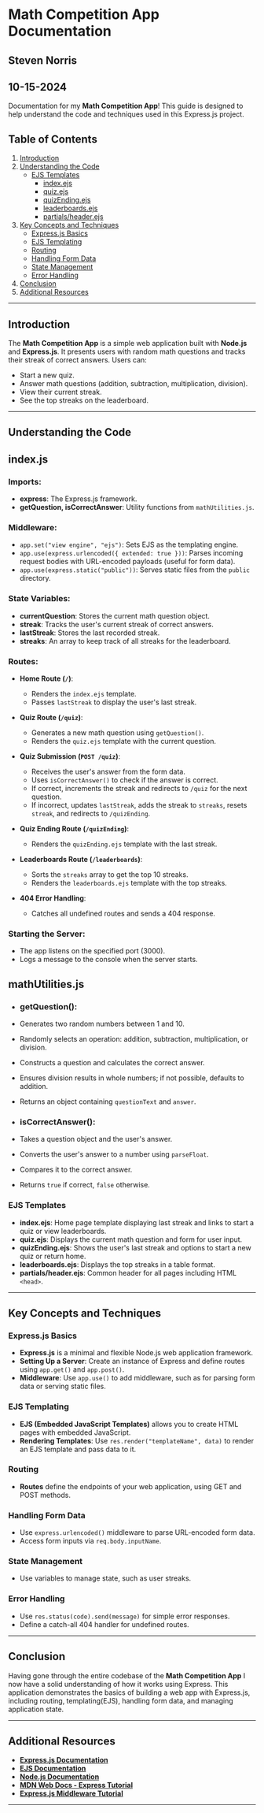 # Math Competition App Documentation

## Steven Norris

## 10-15-2024

Documentation for my **Math Competition App**! This guide is designed to help understand the code and techniques used in this Express.js project.

## Table of Contents

1. [Introduction](#introduction)
2. [Understanding the Code](#understanding-the-code)
   - [EJS Templates](#ejs-templates)
     - [index.ejs](#indexejs)
     - [quiz.ejs](#quizejs)
     - [quizEnding.ejs](#quizendingejs)
     - [leaderboards.ejs](#leaderboardsejs)
     - [partials/header.ejs](#partialsheaderejs)
3. [Key Concepts and Techniques](#key-concepts-and-techniques)
   - [Express.js Basics](#expressjs-basics)
   - [EJS Templating](#ejs-templating)
   - [Routing](#routing)
   - [Handling Form Data](#handling-form-data)
   - [State Management](#state-management)
   - [Error Handling](#error-handling)
4. [Conclusion](#conclusion)
5. [Additional Resources](#additional-resources)

---

## Introduction

The **Math Competition App** is a simple web application built with **Node.js** and **Express.js**. It presents users with random math questions and tracks their streak of correct answers. Users can:

- Start a new quiz.
- Answer math questions (addition, subtraction, multiplication, division).
- View their current streak.
- See the top streaks on the leaderboard.

---

## Understanding the Code

## index.js

### Imports:

- **express**: The Express.js framework.
- **getQuestion, isCorrectAnswer**: Utility functions from `mathUtilities.js`.

### Middleware:

- `app.set("view engine", "ejs")`: Sets EJS as the templating engine.
- `app.use(express.urlencoded({ extended: true }))`: Parses incoming request bodies with URL-encoded payloads (useful for form data).
- `app.use(express.static("public"))`: Serves static files from the `public` directory.

### State Variables:

- **currentQuestion**: Stores the current math question object.
- **streak**: Tracks the user's current streak of correct answers.
- **lastStreak**: Stores the last recorded streak.
- **streaks**: An array to keep track of all streaks for the leaderboard.

### Routes:

- **Home Route (`/`)**:

  - Renders the `index.ejs` template.
  - Passes `lastStreak` to display the user's last streak.

- **Quiz Route (`/quiz`)**:
  - Generates a new math question using `getQuestion()`.
  - Renders the `quiz.ejs` template with the current question.
- **Quiz Submission (`POST /quiz`)**:

  - Receives the user's answer from the form data.
  - Uses `isCorrectAnswer()` to check if the answer is correct.
  - If correct, increments the streak and redirects to `/quiz` for the next question.
  - If incorrect, updates `lastStreak`, adds the streak to `streaks`, resets `streak`, and redirects to `/quizEnding`.

- **Quiz Ending Route (`/quizEnding`)**:

  - Renders the `quizEnding.ejs` template with the last streak.

- **Leaderboards Route (`/leaderboards`)**:

  - Sorts the `streaks` array to get the top 10 streaks.
  - Renders the `leaderboards.ejs` template with the top streaks.

- **404 Error Handling**:
  - Catches all undefined routes and sends a 404 response.

### Starting the Server:

- The app listens on the specified port (3000).
- Logs a message to the console when the server starts.

## mathUtilities.js

- ### getQuestion():
- Generates two random numbers between 1 and 10.
- Randomly selects an operation: addition, subtraction, multiplication, or division.
- Constructs a question and calculates the correct answer.
- Ensures division results in whole numbers; if not possible, defaults to addition.
- Returns an object containing `questionText` and `answer`.

- ### isCorrectAnswer():
- Takes a question object and the user's answer.
- Converts the user's answer to a number using `parseFloat`.
- Compares it to the correct answer.
- Returns `true` if correct, `false` otherwise.

### EJS Templates

- **index.ejs**: Home page template displaying last streak and links to start a quiz or view leaderboards.
- **quiz.ejs**: Displays the current math question and form for user input.
- **quizEnding.ejs**: Shows the user's last streak and options to start a new quiz or return home.
- **leaderboards.ejs**: Displays the top streaks in a table format.
- **partials/header.ejs**: Common header for all pages including HTML `<head>`.

---

## Key Concepts and Techniques

### Express.js Basics

- **Express.js** is a minimal and flexible Node.js web application framework.
- **Setting Up a Server**: Create an instance of Express and define routes using `app.get()` and `app.post()`.
- **Middleware**: Use `app.use()` to add middleware, such as for parsing form data or serving static files.

### EJS Templating

- **EJS (Embedded JavaScript Templates)** allows you to create HTML pages with embedded JavaScript.
- **Rendering Templates**: Use `res.render("templateName", data)` to render an EJS template and pass data to it.

### Routing

- **Routes** define the endpoints of your web application, using GET and POST methods.

### Handling Form Data

- Use `express.urlencoded()` middleware to parse URL-encoded form data.
- Access form inputs via `req.body.inputName`.

### State Management

- Use variables to manage state, such as user streaks.

### Error Handling

- Use `res.status(code).send(message)` for simple error responses.
- Define a catch-all 404 handler for undefined routes.

---

## Conclusion

Having gone through the entire codebase of the **Math Competition App** I now have a solid understanding of how it works using Express. This application demonstrates the basics of building a web app with Express.js, including routing, templating(EJS), handling form data, and managing application state.

---

## Additional Resources

- **[Express.js Documentation](https://expressjs.com/)**
- **[EJS Documentation](https://ejs.co/)**
- **[Node.js Documentation](https://nodejs.org/en/docs/)**
- **[MDN Web Docs - Express Tutorial](https://developer.mozilla.org/en-US/docs/Learn/Server-side/Express_Nodejs)**
- **[Express.js Middleware Tutorial](https://www.tutorialspoint.com/expressjs/expressjs_middleware.htm)**

---
